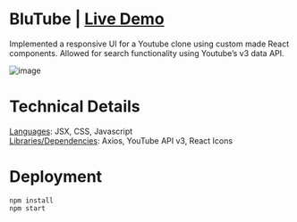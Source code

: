 # BluTube |  [Live Demo](https://ahmed-o.github.io/blutube/) 

Implemented a responsive UI for a Youtube clone using custom made React components. Allowed for search functionality using Youtube’s v3 data API. 

![image](https://user-images.githubusercontent.com/31430417/198170400-a8eeb68a-ceb7-4d40-ad84-b37a28f60a4d.png)


# Technical Details 
<ins>Languages</ins>: JSX, CSS, Javascript  
<ins>Libraries/Dependencies</ins>: Axios, YouTube API v3, React Icons




# Deployment 
```
npm install   
npm start 
```
